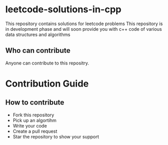 # leetcode-solutions-in-cpp
This repository contains solutions for leetcode problems
This repository is in development phase and will soon provide you with c++ code of various data structures and algorithms

## Who can contribute
Anyone can contribute to this repositry.

# Contribution Guide

## How to contribute
<ul>
<li>Fork this repository</li>
<li>Pick up an algortihm</li>
<li>Write your code</li>
<li>Create a pull request</li>
<li>Star the repository to show your support</li>
</ul>
